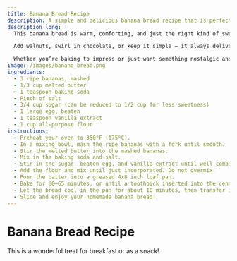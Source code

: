 ```yaml
---
title: Banana Bread Recipe
description: A simple and delicious banana bread recipe that is perfect for using up overripe bananas.
description_long: |
  This banana bread is warm, comforting, and just the right kind of sweet — like a hug from the oven. Born from overripe bananas and a need for something cozy, it’s now a staple in my Utrecht kitchen. Moist, flavorful, and easy to whip up with pantry basics, it’s a recipe I come back to again and again.

  Add walnuts, swirl in chocolate, or keep it simple — it always delivers. It’s also surprisingly effective as a peace offering, housewarming gift, or, let’s be honest, the perfect buffer before discussing your dating status.

  Whether you’re baking to impress or just want something nostalgic and nourishing, this loaf has you covered — byte by bite.
image: /images/banana_bread.png
ingredients:
  - 3 ripe bananas, mashed
  - 1/3 cup melted butter
  - 1 teaspoon baking soda
  - Pinch of salt
  - 3/4 cup sugar (can be reduced to 1/2 cup for less sweetness)
  - 1 large egg, beaten
  - 1 teaspoon vanilla extract
  - 1 cup all-purpose flour
instructions:
  - Preheat your oven to 350°F (175°C).
  - In a mixing bowl, mash the ripe bananas with a fork until smooth.
  - Stir the melted butter into the mashed bananas.
  - Mix in the baking soda and salt.
  - Stir in the sugar, beaten egg, and vanilla extract until well combined.
  - Add the flour and mix until just incorporated. Do not overmix.
  - Pour the batter into a greased 4x8 inch loaf pan.
  - Bake for 60–65 minutes, or until a toothpick inserted into the center comes out clean.
  - Let the bread cool in the pan for about 10 minutes, then transfer it to a wire rack to cool completely.
  - Slice and enjoy your homemade banana bread!
---
```


# Banana Bread Recipe

This is a wonderful treat for breakfast or as a snack!

